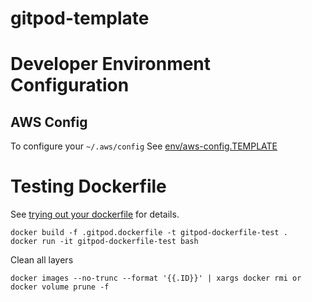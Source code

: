 # gitpod-template

# Developer Environment Configuration

## AWS Config
To configure your `~/.aws/config` See [env/aws-config.TEMPLATE](./env/aws-config.TEMPLATE)

# Testing Dockerfile
See [trying out your dockerfile](https://www.gitpod.io/docs/config-docker) for details.
```
docker build -f .gitpod.dockerfile -t gitpod-dockerfile-test .
docker run -it gitpod-dockerfile-test bash
```

Clean all layers
```
docker images --no-trunc --format '{{.ID}}' | xargs docker rmi or docker volume prune -f 
```
